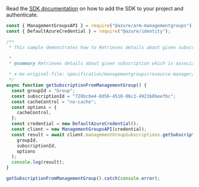 Read the [SDK documentation](https://github.com/Azure/azure-sdk-for-js/blob/%40azure%2Farm-managementgroups_2.0.1/sdk/managementgroups/arm-managementgroups/README.md) on how to add the SDK to your project and authenticate.

```javascript
const { ManagementGroupsAPI } = require("@azure/arm-managementgroups");
const { DefaultAzureCredential } = require("@azure/identity");

/**
 * This sample demonstrates how to Retrieves details about given subscription which is associated with the management group.

 *
 * @summary Retrieves details about given subscription which is associated with the management group.

 * x-ms-original-file: specification/managementgroups/resource-manager/Microsoft.Management/stable/2021-04-01/examples/GetSubscriptionFromManagementGroup.json
 */
async function getSubscriptionFromManagementGroup() {
  const groupId = "Group";
  const subscriptionId = "728bcbe4-8d56-4510-86c2-4921b8beefbc";
  const cacheControl = "no-cache";
  const options = {
    cacheControl,
  };
  const credential = new DefaultAzureCredential();
  const client = new ManagementGroupsAPI(credential);
  const result = await client.managementGroupSubscriptions.getSubscription(
    groupId,
    subscriptionId,
    options
  );
  console.log(result);
}

getSubscriptionFromManagementGroup().catch(console.error);
```
